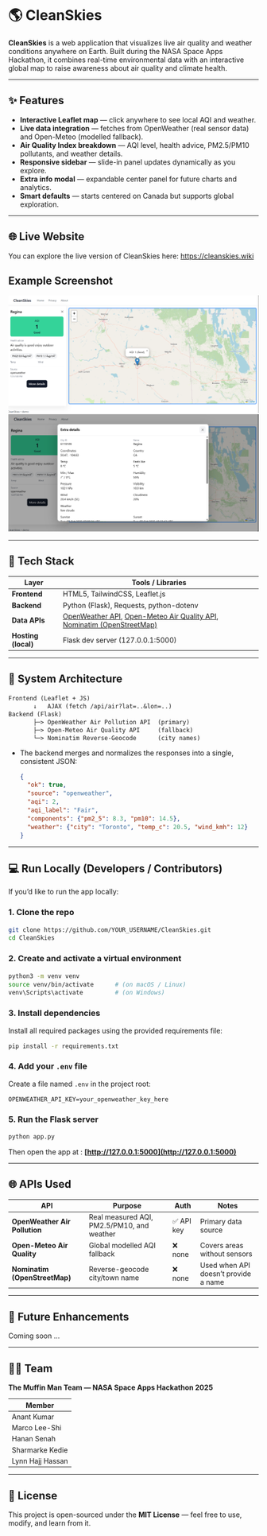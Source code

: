 # 🌎 CleanSkies

**CleanSkies** is a web application that visualizes live air quality and weather conditions anywhere on Earth.
Built during the NASA Space Apps Hackathon, it combines real-time environmental data with an interactive global map to raise awareness about air quality and climate health.

---

## ✨ Features

* **Interactive Leaflet map** — click anywhere to see local AQI and weather.
* **Live data integration** — fetches from OpenWeather (real sensor data) and Open-Meteo (modelled fallback).
* **Air Quality Index breakdown** — AQI level, health advice, PM2.5/PM10 pollutants, and weather details.
* **Responsive sidebar** — slide-in panel updates dynamically as you explore.
* **Extra info modal** — expandable center panel for future charts and analytics.
* **Smart defaults** — starts centered on Canada but supports global exploration.

---

## 🌐 Live Website
You can explore the live version of CleanSkies here:
https://cleanskies.wiki


## Example Screenshot
![CleanSkies Demo](cleanSky/static/assets/Demo1.png)
![CleanSkies Demo](cleanSky/static/assets/Demo2.png)

---

## 🧰 Tech Stack

| Layer               | Tools / Libraries                                                                                                                                                                   |
| ------------------- | ----------------------------------------------------------------------------------------------------------------------------------------------------------------------------------- |
| **Frontend**        | HTML5, TailwindCSS, Leaflet.js                                                                                                                                                      |
| **Backend**         | Python (Flask), Requests, python-dotenv                                                                                                                                             |
| **Data APIs**       | [OpenWeather API](https://openweathermap.org/api), [Open-Meteo Air Quality API](https://open-meteo.com/en/docs/air-quality-api), [Nominatim (OpenStreetMap)](https://nominatim.org) |
| **Hosting (local)** | Flask dev server (127.0.0.1:5000)                                                                                                                                                   |
---

## 🧬 System Architecture

```
Frontend (Leaflet + JS)
       ↓   AJAX (fetch /api/air?lat=..&lon=..)
Backend (Flask)
       ├─> OpenWeather Air Pollution API  (primary)
       ├─> Open-Meteo Air Quality API     (fallback)
       └─> Nominatim Reverse-Geocode      (city names)
```

* The backend merges and normalizes the responses into a single, consistent JSON:

  ```json
  {
    "ok": true,
    "source": "openweather",
    "aqi": 2,
    "aqi_label": "Fair",
    "components": {"pm2_5": 8.3, "pm10": 14.5},
    "weather": {"city": "Toronto", "temp_c": 20.5, "wind_kmh": 12}
  }
  ```

---

## 💻 Run Locally (Developers / Contributors)
If you’d like to run the app locally:

### 1. Clone the repo

```bash
git clone https://github.com/YOUR_USERNAME/CleanSkies.git
cd CleanSkies
```

### 2. Create and activate a virtual environment

```bash
python3 -m venv venv
source venv/bin/activate      # (on macOS / Linux)
venv\Scripts\activate         # (on Windows)
```

### 3. Install dependencies
Install all required packages using the provided requirements file:

```bash
pip install -r requirements.txt
```

### 4. Add your `.env` file

Create a file named `.env` in the project root:

```
OPENWEATHER_API_KEY=your_openweather_key_here

```

### 5. Run the Flask server

```bash
python app.py
```

Then open the app at : **[http://127.0.0.1:5000](http://127.0.0.1:5000)**

---

## 🌐 APIs Used

| API                           | Purpose                                    | Auth      | Notes                                |
| ----------------------------- | ------------------------------------------ | --------- | ------------------------------------ |
| **OpenWeather Air Pollution** | Real measured AQI, PM2.5/PM10, and weather | ✅ API key | Primary data source                  |
| **Open-Meteo Air Quality**    | Global modelled AQI fallback               | ❌ none    | Covers areas without sensors         |
| **Nominatim (OpenStreetMap)** | Reverse-geocode city/town name             | ❌ none    | Used when API doesn’t provide a name |

---

## 🚀 Future Enhancements
Coming soon ... 

---

## 👩‍💻 Team

**The Muffin Man Team — NASA Space Apps Hackathon 2025**

| Member          |
| --------------- |
| Anant Kumar     |
| Marco Lee-Shi   |
| Hanan Senah     |
| Sharmarke Kedie |
| Lynn Hajj Hassan|

---

## 🪪 License

This project is open-sourced under the **MIT License** — feel free to use, modify, and learn from it.

